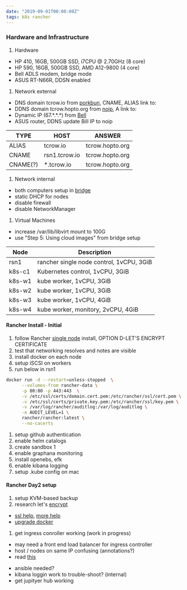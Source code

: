 ```yaml
---
date: "2019-09-01T00:00:00Z"
tags: k8s rancher
---
```


### Hardware and Infrastructure ###


1. Hardware
  - HP 410, 16GB, 500GB SSD, i7CPU @ 2.70GHz (8 core)
  - HP 590, 16GB, 500GB SSD, AMD A12-9800 (4 core)
  - Bell ADLS modem, bridge mode
  - ASUS RT-N66R, DDSN enabled

1. Network external
  - DNS domain tcrow.io from [porkbun](https://porkbun.com), CNAME, ALIAS link to:
  - DDNS domain tcrow.hopto.org from [noip](https://www.noip.com), A link to:
  - Dynamic IP (67.\*.\*.\*) from [Bell](https://mybell.bell.ca)
  - ASUS router, DDNS update Bill IP to noip

|TYPE | HOST | ANSWER |
|-----|------|--------|
|ALIAS | tcrow.io | tcrow.hopto.org |
|CNAME | rsn1.tcrow.io |tcrow.hopto.org |
|CNAME(?) | \*.tcrow.io |tcrow.hopto.org |
 
1. Network internal
  - both computers setup in [bridge](https://www.cyberciti.biz/faq/how-to-install-kvm-on-centos-7-rhel-7-headless-server/)
  - static DHCP for nodes
  - disable firewall
  - disable NetworkManager

1. Virtual Machines
  - increase /var/lib/libvirt mount to 100G
  - use "Step 5: Using cloud images" from bridge setup 

|Node | Description        |
|---------| -----------        |
|rsn1     | rancher single node control, 1vCPU, 3GiB |
|k8s-c1   | Kubernetes control, 1vCPU, 3GiB |
|k8s-w1   | kube worker, 1vCPU, 3GiB |
|k8s-w2   | kube worker, 1vCPU, 3GiB |
|k8s-w3   | kube worker, 1vCPU, 4GiB |
|k8s-w4   | kube worker, monitory, 2vCPU, 4GiB |

#### Rancher Install - Initial ####
  1. follow Rancher [single node]( https://rancher.com/docs/rancher/v2.x/en/installation/single-node/) install, OPTION D-LET'S ENCRYPT CERTIFICATE
  1. test that networking resolves and notes are visible
  1. install docker on each node
  1. setup iSCSI on workers
  1. run below in rsn1
``` bash
docker run -d --restart=unless-stopped  \
      --volumes-from rancher-data \
      -p 80:80 -p 443:443  \
      -v /etc/ssl/certs/domain.cert.pem:/etc/rancher/ssl/cert.pem \
      -v /etc/ssl/certs/private.key.pem:/etc/rancher/ssl/key.pem \
      -v /var/log/rancher/auditlog:/var/log/auditlog \
      -e AUDIT_LEVEL=1 \
      rancher/rancher:latest \
      --no-cacerts
```

  1. setup github authentication
  1. enable helm catalogs
  1. create sandbox 1
  1. enable graphana monitoring
  1. install openebs, efk
  1. enable kibana logging
  1. setup .kube config on mac

#### Rancher Day2 setup ####
 
1. setup KVM-based backup
1. research let's [encrypt](https://www.2stacks.net/blog/rancher-2-and-letsencrypt/)
  - [ssl help](https://medium.com/@superseb/get-your-certificate-chain-right-4b117a9c0fce), [more help](https://www.idealcoders.com/posts/rancher/2018/06/rancher-2-x-and-lets-encrypt-with-cert-manager-and-nginx-ingress/)
  - [upgrade docker](https://rancher.com/docs/rancher/v2.x/en/upgrades/upgrades/single-node-upgrade/)
1. get ingress conroller working (work in progress)
  - may need a front end load balancer for ingress controller
  - host / nodes on same IP confusing (annotations?)
  - read [this](https://akomljen.com/kubernetes-nginx-ingress-controller/)
* ansible needed?
* kibana loggin work to trouble-shoot?  (internal)
* get jupityer hub working
 

